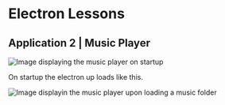 # Electron Lessons

## Application 2 | Music Player

![Image displaying the music player on startup](https://github.com/craftsmon/shop/blob/master/assets/images/player.png)

On startup the electron up loads like this.

![Image displayin the music player upon loading a music folder](https://github.com/craftsmon/shop/blob/master/assets/images/playing.png)
